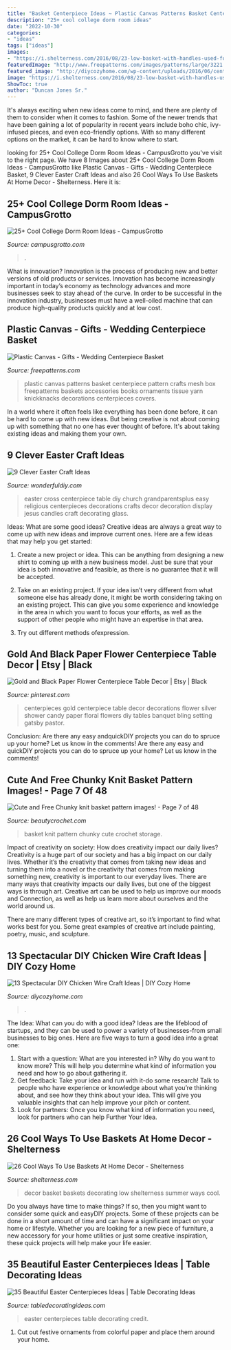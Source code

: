 ```yaml
---
title: "Basket Centerpiece Ideas ~ Plastic Canvas Patterns Basket Centerpiece Pattern Crafts Mesh Box Freepatterns Baskets Accessories Books Ornaments Tissue Yarn Knickknacks Decorations Centerpieces Covers"
description: "25+ cool college dorm room ideas"
date: "2022-10-30"
categories:
- "ideas"
tags: ["ideas"]
images:
- "https://i.shelterness.com/2016/08/23-low-basket-with-handles-used-for-wall-decor.jpg"
featuredImage: "http://www.freepatterns.com/images/patterns/large/3221.jpg"
featured_image: "http://diycozyhome.com/wp-content/uploads/2016/06/centerpiece.jpg"
image: "https://i.shelterness.com/2016/08/23-low-basket-with-handles-used-for-wall-decor.jpg"
ShowToc: true
author: "Duncan Jones Sr."
---
```



It's always exciting when new ideas come to mind, and there are plenty of them to consider when it comes to fashion. Some of the newer trends that have been gaining a lot of popularity in recent years include boho chic, ivy-infused pieces, and even eco-friendly options. With so many different options on the market, it can be hard to know where to start.

	

		
looking for 25+ Cool College Dorm Room Ideas - CampusGrotto you've visit to the right page. We have 8 Images about 25+ Cool College Dorm Room Ideas - CampusGrotto like Plastic Canvas - Gifts - Wedding Centerpiece Basket, 9 Clever Easter Craft Ideas and also 26 Cool Ways To Use Baskets At Home Decor - Shelterness. Here it is:
		
    
## 25+ Cool College Dorm Room Ideas - CampusGrotto

<img loading=lazy src="https://campusgrotto.com/images/laundry-baskets.jpg" onerror="this.onerror=null;this.src='https://tse1.mm.bing.net/th?id=OIP.TONzL8c8rBLxiLOGDq6uYgHaNd&amp;pid=15.1';" alt="25+ Cool College Dorm Room Ideas - CampusGrotto">

_Source: campusgrotto.com_

>. 

	

What is innovation?
Innovation is the process of producing new and better versions of old products or services. Innovation has become increasingly important in today’s economy as technology advances and more businesses seek to stay ahead of the curve. In order to be successful in the innovation industry, businesses must have a well-oiled machine that can produce high-quality products quickly and at low cost.

    
## Plastic Canvas - Gifts - Wedding Centerpiece Basket

<img loading=lazy src="http://www.freepatterns.com/images/patterns/large/3221.jpg" onerror="this.onerror=null;this.src='https://tse2.mm.bing.net/th?id=OIP.KixlIQYb3ro9nsfRktPg2wHaJ3&amp;pid=15.1';" alt="Plastic Canvas - Gifts - Wedding Centerpiece Basket">

_Source: freepatterns.com_

>plastic canvas patterns basket centerpiece pattern crafts mesh box freepatterns baskets accessories books ornaments tissue yarn knickknacks decorations centerpieces covers. 

	

In a world where it often feels like everything has been done before, it can be hard to come up with new ideas. But being creative is not about coming up with something that no one has ever thought of before. It's about taking existing ideas and making them your own.

    
## 9 Clever Easter Craft Ideas

<img loading=lazy src="https://cdn.wonderfuldiy.com/wp-content/uploads/2016/02/Easter-Cross-Centerpiece-DIY.jpg" onerror="this.onerror=null;this.src='https://tse1.mm.bing.net/th?id=OIP.PX3BvVw8dofR1Pa-hhHrBwHaKZ&amp;pid=15.1';" alt="9 Clever Easter Craft Ideas">

_Source: wonderfuldiy.com_

>easter cross centerpiece table diy church grandparentsplus easy religious centerpieces decorations crafts decor decoration display jesus candles craft decorating glass. 

	

Ideas: What are some good ideas?
Creative ideas are always a great way to come up with new ideas and improve current ones. Here are a few ideas that may help you get started:
1. Create a new project or idea. This can be anything from designing a new shirt to coming up with a new business model. Just be sure that your idea is both innovative and feasible, as there is no guarantee that it will be accepted.

2. Take on an existing project. If your idea isn’t very different from what someone else has already done, it might be worth considering taking on an existing project. This can give you some experience and knowledge in the area in which you want to focus your efforts, as well as the support of other people who might have an expertise in that area.

3. Try out different methods ofexpression.

    
## Gold And Black Paper Flower Centerpiece Table Decor | Etsy | Black

<img loading=lazy src="https://i.pinimg.com/originals/10/3b/1d/103b1d1ce4542ed8a642bfb16aca7715.jpg" onerror="this.onerror=null;this.src='https://tse2.mm.bing.net/th?id=OIP.ZnMUYlCHiI1OCN4m-vLVqwAAAA&amp;pid=15.1';" alt="Gold and Black Paper Flower Centerpiece Table Decor | Etsy | Black">

_Source: pinterest.com_

>centerpieces gold centerpiece table decor decorations flower silver shower candy paper floral flowers diy tables banquet bling setting gatsby pastor. 

	

Conclusion: Are there any easy andquickDIY projects you can do to spruce up your home? Let us know in the comments!
Are there any easy and quickDIY projects you can do to spruce up your home? Let us know in the comments!

    
## Cute And Free Chunky Knit Basket Pattern Images! - Page 7 Of 48

<img loading=lazy src="https://www.beautycrochet.com/wp-content/uploads/2018/10/caroll.or_40655593_537625806708078_9019848534758358297_n.jpg" onerror="this.onerror=null;this.src='https://tse1.mm.bing.net/th?id=OIP.NAiXtZN6Dp25FWBdTZRVuQHaHY&amp;pid=15.1';" alt="Cute and Free Chunky knit basket pattern images! - Page 7 of 48">

_Source: beautycrochet.com_

>basket knit pattern chunky cute crochet storage. 

	

Impact of creativity on society: How does creativity impact our daily lives?
Creativity is a huge part of our society and has a big impact on our daily lives. Whether it’s the creativity that comes from taking new ideas and turning them into a novel or the creativity that comes from making something new, creativity is important to our everyday lives.
There are many ways that creativity impacts our daily lives, but one of the biggest ways is through art. Creative art can be used to help us improve our moods and Connection, as well as help us learn more about ourselves and the world around us.

There are many different types of creative art, so it’s important to find what works best for you. Some great examples of creative art include painting, poetry, music, and sculpture.

    
## 13 Spectacular DIY Chicken Wire Craft Ideas | DIY Cozy Home

<img loading=lazy src="http://diycozyhome.com/wp-content/uploads/2016/06/centerpiece.jpg" onerror="this.onerror=null;this.src='https://tse1.mm.bing.net/th?id=OIP.43qK1gvPI9JE8nhAfndaawHaJy&amp;pid=15.1';" alt="13 Spectacular DIY Chicken Wire Craft Ideas | DIY Cozy Home">

_Source: diycozyhome.com_

>. 

	

The Idea: What can you do with a good idea?
Ideas are the lifeblood of startups, and they can be used to power a variety of businesses-from small businesses to big ones. Here are five ways to turn a good idea into a great one:
1. Start with a question: What are you interested in? Why do you want to know more? This will help you determine what kind of information you need and how to go about gathering it.
2. Get feedback: Take your idea and run with it-do some research! Talk to people who have experience or knowledge about what you’re thinking about, and see how they think about your idea. This will give you valuable insights that can help improve your pitch or content.
3. Look for partners: Once you know what kind of information you need, look for partners who can help Further Your Idea.

    
## 26 Cool Ways To Use Baskets At Home Decor - Shelterness

<img loading=lazy src="https://i.shelterness.com/2016/08/23-low-basket-with-handles-used-for-wall-decor.jpg" onerror="this.onerror=null;this.src='https://tse3.mm.bing.net/th?id=OIP.kCrT8SGK3eLMNLmpKu0_mAHaLA&amp;pid=15.1';" alt="26 Cool Ways To Use Baskets At Home Decor - Shelterness">

_Source: shelterness.com_

>decor basket baskets decorating low shelterness summer ways cool. 

	

Do you always have time to make things? If so, then you might want to consider some quick and easyDIY projects. Some of these projects can be done in a short amount of time and can have a significant impact on your home or lifestyle. Whether you are looking for a new piece of furniture, a new accessory for your home utilities or just some creative inspiration, these quick projects will help make your life easier.

    
## 35 Beautiful Easter Centerpieces Ideas | Table Decorating Ideas

<img loading=lazy src="http://2.bp.blogspot.com/-WK7Q3a3ISas/U1R-ZBAJqKI/AAAAAAAARDw/UhRhyjvshp0/s1600/IMG_0745.JPG" onerror="this.onerror=null;this.src='https://tse2.mm.bing.net/th?id=OIP.axG1Hr-uZej3xsFIFOHCCgHaJ4&amp;pid=15.1';" alt="35 Beautiful Easter Centerpieces Ideas | Table Decorating Ideas">

_Source: tabledecoratingideas.com_

>easter centerpieces table decorating credit. 

	

1. Cut out festive ornaments from colorful paper and place them around your home.

